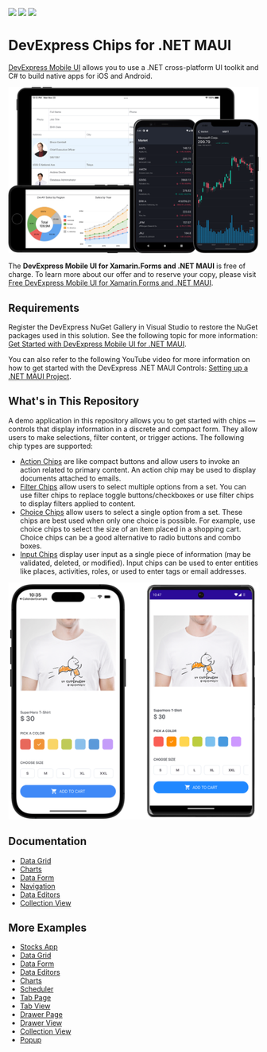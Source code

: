 <!-- default badges list -->
![](https://img.shields.io/endpoint?url=https://codecentral.devexpress.com/api/v1/VersionRange/438990034/24.1.3%2B)
[![](https://img.shields.io/badge/Open_in_DevExpress_Support_Center-FF7200?style=flat-square&logo=DevExpress&logoColor=white)](https://supportcenter.devexpress.com/ticket/details/T1053578)
[![](https://img.shields.io/badge/📖_How_to_use_DevExpress_Examples-e9f6fc?style=flat-square)](https://docs.devexpress.com/GeneralInformation/403183)
<!-- default badges end -->
# DevExpress Chips for .NET MAUI 

[DevExpress Mobile UI](https://www.devexpress.com/maui/) allows you to use a .NET cross-platform UI toolkit and C# to build native apps for iOS and Android.

![DevExpress Mobile UI for .NET MAUI](./Images/maui.png)

The **DevExpress Mobile UI for Xamarin.Forms and .NET MAUI** is free of charge. To learn more about our offer and to reserve your copy, please visit [Free DevExpress Mobile UI for Xamarin.Forms and .NET MAUI](https://www.devexpress.com/xamarin-free).

## Requirements

Register the DevExpress NuGet Gallery in Visual Studio to restore the NuGet packages used in this solution. See the following topic for more information: [Get Started with DevExpress Mobile UI for .NET MAUI](https://docs.devexpress.com/MAUI/403249/get-started).

You can also refer to the following YouTube video for more information on how to get started with the DevExpress .NET MAUI Controls: [Setting up a .NET MAUI Project](https://www.youtube.com/watch?v=juJvl5UicIQ).

## What's in This Repository

A demo application in this repository allows you to get started with chips &#8212; controls that display information in a discrete and compact form. They allow users to make selections, filter content, or trigger actions. The following chip types are supported:
 
* [Action Chips](https://docs.devexpress.com/MAUI/DevExpress.Maui.Editors.Chip) are like compact buttons and allow users to invoke an action related to primary content. An action chip may be used to display documents attached to emails.
* [Filter Chips](https://docs.devexpress.com/MAUI/DevExpress.Maui.Editors.FilterChipGroup) allow users to select multiple options from a set. You can use filter chips to replace toggle buttons/checkboxes or use filter chips to display filters applied to content.
* [Choice Chips](https://docs.devexpress.com/MAUI/DevExpress.Maui.Editors.ChoiceChipGroup) allow users to select a single option from a set. These chips are best used when only one choice is possible. For example, use choice chips to select the size of an item placed in a shopping cart. Choice chips can be a good alternative to radio buttons and combo boxes.
* [Input Chips](https://docs.devexpress.com/MAUI/DevExpress.Maui.Editors.InputChipGroup) display user input as a single piece of information (may be validated, deleted, or modified). Input chips can be used to enter entities like places, activities, roles, or used to enter tags or email addresses.

<img src="./Images/chips.png" alt="DevExpress Mobile UI">

## Documentation

- [Data Grid](https://docs.devexpress.com/MAUI/403255/data-grid/data-grid)
- [Charts](https://docs.devexpress.com/MAUI/403300/charts/charts)
- [Data Form](https://docs.devexpress.com/MAUI/403640/data-form)
- [Navigation](https://docs.devexpress.com/MAUI/403297/navigation/index)
- [Data Editors](https://docs.devexpress.com/MAUI/403427/editors/index)
- [Collection View](https://docs.devexpress.com/MAUI/403324/collection-view/index)

## More Examples


* [Stocks App](https://github.com/DevExpress-Examples/maui-stocks-mini)
* [Data Grid](https://github.com/DevExpress-Examples/maui-data-grid-get-started)
* [Data Form](https://github.com/DevExpress-Examples/maui-data-form-get-started)
* [Data Editors](https://github.com/DevExpress-Examples/maui-editors-get-started)
* [Charts](https://github.com/DevExpress-Examples/maui-charts)
* [Scheduler](https://github.com/DevExpress-Examples/maui-scheduler-get-started)
* [Tab Page](https://github.com/DevExpress-Examples/maui-tab-page-get-started)
* [Tab View](https://github.com/DevExpress-Examples/maui-tab-view-get-started)
* [Drawer Page](https://github.com/DevExpress-Examples/maui-drawer-page-get-started)
* [Drawer View](https://github.com/DevExpress-Examples/maui-drawer-view-get-started)
* [Collection View](https://github.com/DevExpress-Examples/maui-collection-view-get-started)
* [Popup](https://github.com/DevExpress-Examples/maui-popup-get-started)
